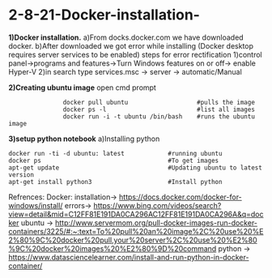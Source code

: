 # 2-8-21-Docker-installation-


**1)Docker installation.**
    a)From docks.docker.com we have downloaded docker.
    b)After downloaded we got error while installing (Docker desktop requires server services to be enabled)
              steps for error rectification
                    1)control panel->programs and features->Turn Windows features on or off-> enable  Hyper-V
                    2)in search type services.msc -> server -> automatic/Manual
                    
**2)Creating ubuntu image**
open cmd prompt
```
               docker pull ubuntu                   #pulls the image
               docker ps -l                         #list all images
               docker run -i -t ubuntu /bin/bash    #runs the ubuntu image
```
**3)setup python notebook**
a)Installing python
```
docker run -ti -d ubuntu: latest            #running ubuntu
docker ps                                   #To get images
apt-get update                              #Updating ubuntu to latest version 
apt-get install python3                     #Install python 
```

 

Refrences:
Docker: 
  installation-> https://docs.docker.com/docker-for-windows/install/
  errors-> https://www.bing.com/videos/search?view=detail&mid=C12FF81E191DA0CA296AC12FF81E191DA0CA296A&q=docker
  ubuntu -> http://www.servermom.org/pull-docker-images-run-docker-containers/3225/#:~:text=To%20pull%20an%20image%2C%20use%20%E2%80%9C%20docker%20pull,your%20server%2C%20use%20%E2%80%9C%20docker%20images%20%E2%80%9D%20command
  python -> https://www.datasciencelearner.com/install-and-run-python-in-docker-container/
 


